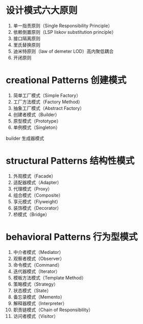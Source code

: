 
# 设计模式六大原则
1. 单一指责原则（Single Responsibility Principle）
2. 依赖倒置原则（LSP liskov substitution principle）
3. 接口隔离原则 
4. 里氏替换原则
5. 迪米特原则（law of demeter LOD）高内聚低耦合
6. 开闭原则

# creational Patterns 创建模式
1. 简单工厂模式（Simple Factory）
2. 工厂方法模式（Factory Method）
3. 抽象工厂模式（Abstract Factory）
4. 创建者模式（Builder）
5. 原型模式（Prototype）
6. 单例模式（Singleton）

builder 生成器模式

# structural Patterns 结构性模式
1. 外观模式（Facade）
2. 适配器模式（Adapter）
3. 代理模式（Proxy）
4. 组合模式（Composite）
5. 享元模式（Flyweight）
6. 装饰模式（Decorator）
7. 桥模式（Bridge）

# behavioral Patterns 行为型模式
1. 中介者模式（Mediator）
2. 观察者模式（Observer）
3. 命令模式（Command）
4. 迭代器模式（Iterator）
5. 模板方法模式（Template Method）
6. 策略模式（Strategy）
7. 状态模式（State）
8. 备忘录模式（Memento）
9. 解释器模式（Interpreter）
10. 职责链模式（Chain of Responsibility）
11. 访问者模式（Visitor）
